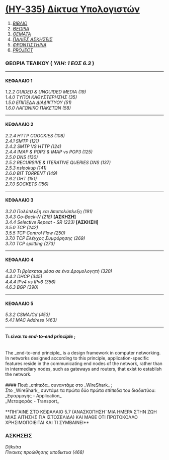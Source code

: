 # [(ΗΥ-335) Δίκτυα Υπολογιστών](http://www.csd.uoc.gr/~hy335b/)

1. _[ΒΙΒΛΙΟ](https://github.com/keybraker/Computer-Science-Department-Wiki/tree/master/ΜΑΘΗΜΑΤΑ/ΗΥ-335/ΒΙΒΛΙΟ/Computer.Networking%20A%20Top-Down%20Approach%206th%20Edition.pdf)_
2. _[ΘΕΩΡΙΑ](https://github.com/keybraker/Computer-Science-Department-Wiki/tree/master/ΜΑΘΗΜΑΤΑ/ΗΥ-335/ΘΕΩΡΙΑ)_
3. _[ΘΕΜΑΤΑ](https://github.com/keybraker/Computer-Science-Department-Wiki/tree/master/ΜΑΘΗΜΑΤΑ/ΗΥ-335/ΘΕΜΑΤΑ)_
4. _[ΠΑΛΙΕΣ ΑΣΚΗΣΕΙΣ](https://github.com/keybraker/Computer-Science-Department-Wiki/tree/master/ΜΑΘΗΜΑΤΑ/ΗΥ-335/ΑΣΚΗΣΕΙΣ)_
5. _[ΦΡΟΝΤΙΣΤΗΡΙΑ](https://github.com/keybraker/Computer-Science-Department-Wiki/tree/master/ΜΑΘΗΜΑΤΑ/ΗΥ-335/ΦΡΟΝΤΙΣΤΗΡΙΑ)_
6. _[PROJECT](https://github.com/keybraker/Computer-Science-Department-Wiki/tree/master/ΜΑΘΗΜΑΤΑ/ΗΥ-335/PROJECT)_

### ΘΕΩΡΙΑ ΤΕΛΙΚΟΥ ( _ΥΛΗ: 1 ΕΩΣ 6.3_ )

***

#### ΚΕΦΑΛΑΙΟ 1
_1.2.2 GUIDED & UNGUIDED MEDIA (19)_
<br />_1.4.0 ΤΥΠΟΙ ΚΑΘΥΣΤΕΡΗΣΗΣ (35)_
<br />_1.5.0 ΕΠΙΠΕΔΑ ΔΙΑΔΙΚΤΥΟΥ (51)_
<br />_1.6.0 ΛΑΓΩΝΙΚΟ ΠΑΚΕΤΩΝ  (58)_

***

#### ΚΕΦΑΛΑΙΟ 2
_2.2.4 HTTP COOCKIES (108)_
<br />_2.4.1 SMTP (121)_
<br />_2.4.2 SMTP VS HTTP (124)_
<br />_2.4.4 IMAP & POP3 & IMAP vs POP3 (125)_
<br />_2.5.0 DNS (130)_
<br />_2.5.2 RECURSIVE & ITERATIVE QUERIES DNS (137)_
<br />_2.5.3 nslookup (141)_
<br />_2.6.0 BIT TORRENT (149)_
<br />_2.6.2 DHT (151)_
<br />_2.7.0 SOCKETS (156)_

***

#### ΚΕΦΑΛΑΙΟ 3
_3.2.0 Πολύπλεξη και Αποπολύπλεξη (191)_
<br />_3.4.3 Go-Back-N (218)_ **[ΑΣΚΗΣΗ]**
<br />_3.4.4 Selective Repeat - SR (223)_ **[ΑΣΚΗΣΗ]**
<br />_3.5.0 TCP (242)_
<br />_3.5.5 TCP Control Flow (250)_
<br />_3.7.0 TCP Ελέγχος Συμφόρησης (269)_
<br />_3.7.0 TCP splitting (273)_

***

#### ΚΕΦΑΛΑΙΟ 4
_4.3.0 Τι βρίσκεται μέσα σε ένα Δρομολογητή (320)_
<br />_4.4.2 DHCP (345)_ 
<br />_4.4.4 IPv4 vs IPv6 (356)_ 
<br />_4.6.3 BGP (390)_ 

***

#### ΚΕΦΑΛΑΙΟ 5
_5.3.2 CSMA/Cd (453)_ 
<br />_5.4.1 MAC Address (463)_

***

#### Τι είναι το _end-to-end principle_ ;
<br />
The _end-to-end principle_ is a design framework in computer networking. In networks designed according to this principle, application-specific features reside in the communicating end nodes of the network, rather than in intermediary nodes, such as gateways and routers, that exist to establish the network.
<br />
<br />
#### Ποιά _επίπεδα_ συναντάμε στο _WireShark_ ;
<br />
Στο _WireShark_ συντάμε τα πρώτα δύο πρώτα επίπεδα του διαδικτύου:
<br />_Εφαρμογής - Application_ 
<br />_Μεταφοράς - Transport_
<br />
<br />
**ΠΗΓΑΙΝΕ ΣΤΟ ΚΕΦΑΛΑΙΟ 5.7 (ΑΝΑΣΚΟΠΗΣΗ¨ΜΙΑ ΗΜΕΡΑ ΣΤΗΝ ΖΩΗ ΜΙΑΣ ΑΙΤΗΣΗΣ ΓΙΑ ΙΣΤΟΣΕΛΙΔΑ) ΚΑΙ ΜΑΘΕ ΟΤΙ ΠΡΩΤΟΚΟΛΛΟ ΧΡΗΣΙΜΟΠΟΙΕΙΤΑΙ ΚΑΙ ΤΙ ΣΥΜΒΑΙΝΕΙ**

### ΑΣΚΗΣΕΙΣ
_Dijkstra_
<br />_Πινακες προώθησης υποδικτυα (468)_

